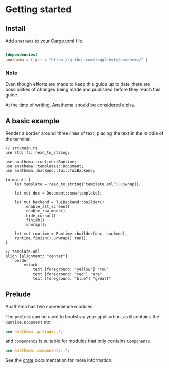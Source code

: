 # Getting started

## Install
Add `anathema` to your Cargo.toml file.

```toml
...
[dependencies]
anathema = { git = "https://github.com/togglebyte/anathema/" }
```

### Note

Even though efforts are made to keep this guide up to date there are
possibilities of changes being made and published before they reach
this guide.

At the time of writing, Anathema should be considered alpha.

## A basic example

Render a border around three lines of text, placing the text in the middle of the
terminal.

```rust,ignore
// src/main.rs
use std::fs::read_to_string;

use anathema::runtime::Runtime;
use anathema::templates::Document;
use anathema::backend::tui::TuiBackend;

fn main() {
    let template = read_to_string("template.aml").unwrap();

    let mut doc = Document::new(template);

    let mut backend = TuiBackend::builder()
        .enable_alt_screen()
        .enable_raw_mode()
        .hide_cursor()
        .finish()
        .unwrap();

    let mut runtime = Runtime::builder(doc, backend);
    runtime.finish().unwrap().run();
}
```

```
// template.aml
align [alignment: "center"]
    border
        vstack
            text [foreground: "yellow"] "You"
            text [foreground: "red"] "are"
            text [foreground: "blue"] "great!"
```

## Prelude

Anathema has two convenience modules:

The `prelude` can be used to bootstrap your application, as it contains the
`Runtime`, `Document` etc.

```rust
use anathema::prelude::*;
```

and `components` is suitable for modules that only contains `Component`s.

```rust
use anathema::components::*;
```

See the [crate](https://docs.rs/anathema/latest/anathema/) documentation for more information.
